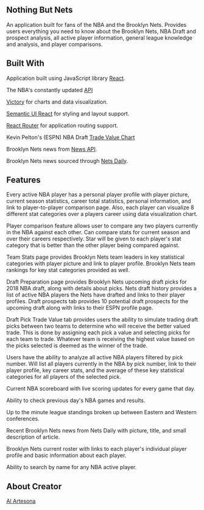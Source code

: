 ## Nothing But Nets
An application built for fans of the NBA and the Brooklyn Nets. Provides users everything you need to know about the Brooklyn Nets, NBA Draft and prospect analysis, all active player information, general league knowledge and analysis, and player comparisons.


## Built With

Application built using JavaScript library [React](https://reactjs.org/).

The NBA's constantly updated [API](http://data.nba.net/10s/prod/v1/today.json)

[Victory](http://formidable.com/open-source/victory/) for charts and data visualization.

[Semantic UI React](https://react.semantic-ui.com/introduction) for styling and layout support.

[React Router](https://reacttraining.com/react-router/web/guides/philosophy) for application routing support.

Kevin Pelton's (ESPN) NBA Draft [Trade Value Chart](http://www.espn.com/nba/insider/story/_/id/19658707/how-much-more-valuable-no-1-pick-trading-2017-nba-draft)

Brooklyn Nets news from [News API](https://newsapi.org/).

Brooklyn Nets news sourced through [Nets Daily](https://www.netsdaily.com/).


## Features

Every active NBA player has a personal player profile with player picture, current season statistics, career total statistics, personal information, and link to player-to-player comparison page. Also, each player can visualize 8 different stat categories over a players career using data visualization chart.

Player comparison feature allows user to compare any two players currently in the NBA against each other. Can compare stats for current season and over their careers respectively. Star will be given to each player's stat category that is better than the other player being compared against.

Team Stats page provides Brooklyn Nets team leaders in key statistical categories with player picture and link to player profile. Brooklyn Nets team rankings for key stat categories provided as well.

Draft Preparation page provides Brooklyn Nets upcoming draft picks for 2018 NBA draft, along with details about picks. Nets draft history provides a list of active NBA players the Nets have drafted and links to their player profiles. Draft prospects tab provides 10 potential draft prospects for the upcoming draft along with links to their ESPN profile page.

Draft Pick Trade Value tab provides users the ability to simulate trading draft picks between two teams to determine who will receive the better valued trade. This is done by assigning each pick a value and selecting picks for each team to trade. Whatever team is receiving the highest value based on the picks selected is deemed as the winner of the trade.

Users have the ability to analyze all active NBA players filtered by pick number. Will list all players currently in the NBA by pick number, link to their player profile, key career stats, and the average of these key statistical categories for all players of the selected pick.

Current NBA scoreboard with live scoring updates for every game that day.

Ability to check previous day's NBA games and results.

Up to the minute league standings broken up between Eastern and Western conferences.

Recent Brooklyn Nets news from Nets Daily with picture, title, and small description of article.

Brooklyn Nets current roster with links to each player's individual player profile and basic information about each player.

Ability to search by name for any NBA active player. 


## About Creator

[Al Artesona](https://www.linkedin.com/in/al-artesona-744757142/)
